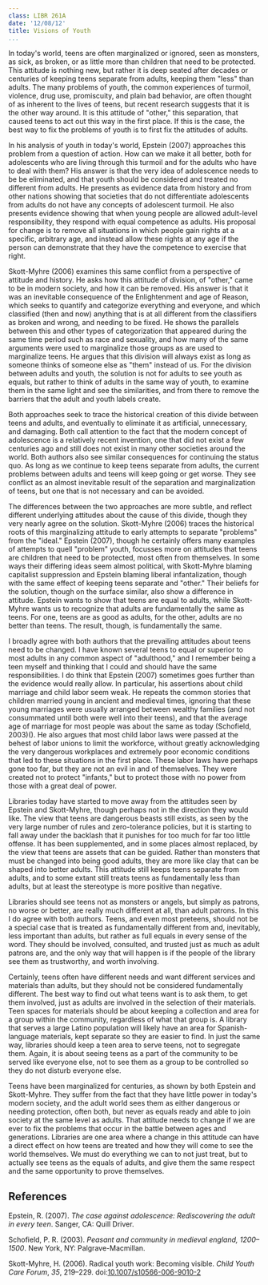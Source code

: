 ```yaml
---
class: LIBR 261A
date: '12/08/12'
title: Visions of Youth
...
```


In today's world, teens are often marginalized or ignored, seen as
monsters, as sick, as broken, or as little more than children that need
to be protected. This attitude is nothing new, but rather it is deep
seated after decades or centuries of keeping teens separate from adults,
keeping them "less" than adults. The many problems of youth, the common
experiences of turmoil, violence, drug use, promiscuity, and plain bad
behavior, are often thought of as inherent to the lives of teens, but
recent research suggests that it is the other way around. It is this
attitude of "other," this separation, that caused teens to act out this
way in the first place. If this is the case, the best way to fix the
problems of youth is to first fix the attitudes of adults.

In his analysis of youth in today's world, Epstein (2007) approaches
this problem from a question of action. How can we make it all better,
both for adolescents who are living through this turmoil and for the
adults who have to deal with them? His answer is that the very idea of
adolescence needs to be be eliminated, and that youth should be
considered and treated no different from adults. He presents as evidence
data from history and from other nations showing that societies that do
not differentiate adolescents from adults do not have any concepts of
adolescent turmoil. He also presents evidence showing that when young
people are allowed adult-level responsibility, they respond with equal
competence as adults. His proposal for change is to remove all
situations in which people gain rights at a specific, arbitrary age, and
instead allow these rights at any age if the person can demonstrate that
they have the competence to exercise that right.

Skott-Myhre (2006) examines this same conflict from a perspective of
attitude and history. He asks how this attitude of division, of "other,"
came to be in modern society, and how it can be removed. His answer is
that it was an inevitable consequence of the Enlightenment and age of
Reason, which seeks to quantify and categorize everything and everyone,
and which classified (then and now) anything that is at all different
from the classifiers as broken and wrong, and needing to be fixed. He
shows the parallels between this and other types of categorization that
appeared during the same time period such as race and sexuality, and how
many of the same arguments were used to marginalize those groups as are
used to marginalize teens. He argues that this division will always
exist as long as someone thinks of someone else as "them" instead of us.
For the division between adults and youth, the solution is not for
adults to see youth as equals, but rather to think of adults in the same
way of youth, to examine them in the same light and see the
similarities, and from there to remove the barriers that the adult and
youth labels create.

Both approaches seek to trace the historical creation of this divide
between teens and adults, and eventually to eliminate it as artificial,
unnecessary, and damaging. Both call attention to the fact that the
modern concept of adolescence is a relatively recent invention, one that
did not exist a few centuries ago and still does not exist in many other
societies around the world. Both authors also see similar consequences
for continuing the status quo. As long as we continue to keep teens
separate from adults, the current problems between adults and teens will
keep going or get worse. They see conflict as an almost inevitable
result of the separation and marginalization of teens, but one that is
not necessary and can be avoided.

The differences between the two approaches are more subtle, and reflect
different underlying attitudes about the cause of this divide, though
they very nearly agree on the solution. Skott-Myhre (2006) traces the
historical roots of this marginalizing attitude to early attempts to
separate "problems" from the "ideal." Epstein (2007), though he
certainly offers many examples of attempts to quell "problem" youth,
focusses more on attitudes that teens are children that need to be
protected, most often from themselves. In some ways their differing
ideas seem almost political, with Skott-Myhre blaming capitalist
suppression and Epstein blaming liberal infantalization, though with the
same effect of keeping teens separate and "other." Their beliefs for the
solution, though on the surface similar, also show a difference in
attitude. Epstein wants to show that teens are equal to adults, while
Skott-Myhre wants us to recognize that adults are fundamentally the same
as teens. For one, teens are as good as adults, for the other, adults
are no better than teens. The result, though, is fundamentally the same.

I broadly agree with both authors that the prevailing attitudes about
teens need to be changed. I have known several teens to equal or
superior to most adults in any common aspect of "adulthood," and I
remember being a teen myself and thinking that I could and should have
the same responsibilities. I do think that Epstein (2007) sometimes goes
further than the evidence would really allow. In particular, his
assertions about child marriage and child labor seem weak. He repeats
the common stories that children married young in ancient and medieval
times, ignoring that these young marriages were usually arranged between
wealthy families (and not consummated until both were well into their
teens), and that the average age of marriage for most people was about
the same as today (Schofield, 2003)(). He also argues that most child
labor laws were passed at the behest of labor unions to limit the
workforce, without greatly acknowledging the very dangerous workplaces
and extremely poor economic conditions that led to these situations in
the first place. These labor laws have perhaps gone too far, but they
are not an evil in and of themselves. They were created not to protect
"infants," but to protect those with no power from those with a great
deal of power.

Libraries today have started to move away from the attitudes seen by
Epstein and Skott-Myhre, though perhaps not in the direction they would
like. The view that teens are dangerous beasts still exists, as seen by
the very large number of rules and zero-tolerance policies, but it is
starting to fall away under the backlash that it punishes for too much
for far too little offense. It has been supplemented, and in some places
almost replaced, by the view that teens are assets that can be guided.
Rather than monsters that must be changed into being good adults, they
are more like clay that can be shaped into better adults. This attitude
still keeps teens separate from adults, and to some extant still treats
teens as fundamentally less than adults, but at least the stereotype is
more positive than negative.

Libraries should see teens not as monsters or angels, but simply as
patrons, no worse or better, are really much different at all, than
adult patrons. In this I do agree with both authors. Teens, and even
most preteens, should not be a special case that is treated as
fundamentally different from and, inevitably, less important than
adults, but rather as full equals in every sense of the word. They
should be involved, consulted, and trusted just as much as adult patrons
are, and the only way that will happen is if the people of the library
see them as trustworthy, and worth involving.

Certainly, teens often have different needs and want different services
and materials than adults, but they should not be considered
fundamentally different. The best way to find out what teens want is to
ask them, to get them involved, just as adults are involved in the
selection of their materials. Teen spaces for materials should be about
keeping a collection and area for a group within the community,
regardless of what that group is. A library that serves a large Latino
population will likely have an area for Spanish-language materials, kept
separate so they are easier to find. In just the same way, libraries
should keep a teen area to serve teens, not to segregate them. Again, it
is about seeing teens as a part of the community to be served like
everyone else, not to see them as a group to be controlled so they do
not disturb everyone else.

Teens have been marginalized for centuries, as shown by both Epstein and
Skott-Myhre. They suffer from the fact that they have little power in
today's modern society, and the adult world sees them as either
dangerous or needing protection, often both, but never as equals ready
and able to join society at the same level as adults. That attitude
needs to change if we are ever to fix the problems that occur in the
battle between ages and generations. Libraries are one area where a
change in this attitude can have a direct effect on how teens are
treated and how they will come to see the world themselves. We must do
everything we can to not just treat, but to actually see teens as the
equals of adults, and give them the same respect and the same
opportunity to prove themselves.

<div class="references">

References
----------

Epstein, R. (2007). *The case against adolescence: Rediscovering the
adult in every teen*. Sanger, CA: Quill Driver.

Schofield, P. R. (2003). *Peasant and community in medieval england,
1200–1500*. New York, NY: Palgrave-Macmillan.

Skott-Myhre, H. (2006). Radical youth work: Becoming visible. *Child
Youth Care Forum*, *35*, 219–229.
doi:[10.1007/s10566-006-9010-2](http://dx.doi.org/10.1007/s10566-006-9010-2)

</div>
